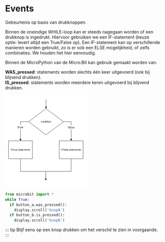 # Events

Gebeurtenis op basis van drukknoppen.

Binnen de oneindige WHILE-loop kan er steeds nagegaan worden of een drukknop is ingedrukt. Hiervoor gebruiken we een IF-statement (keuze optie: levert altijd een True/False op). Een IF-statement kan op verschillende manieren worden gebruikt, zo is er ook een ELSE mogelijkheid, of zelfs combinaties. We houden het hier eenvoudig.

Binnen de MicroPython van de Micro:Bit kan gebruik gemaakt worden van:

**WAS_pressed**: statements worden slechts één keer uitgevoerd (ook bij blijvend drukken).<br>
**IS_pressed**: statements worden meerdere keren uitgevoerd bij blijvend drukken.

![example image](./images/if.png "Het IF statement met een conditie")

```python
from microbit import *
while True:
  if button_a.was_pressed():
    display.scroll('knopA')
  if button_b.is_pressed():
    display.scroll('knopB')
```
::: tip
Blijf eens op een knop drukken om het verschil te zien in voorgaande.
:::
